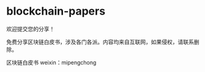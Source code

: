# blockchain-papers
欢迎提交您的分享！


免费分享区块链白皮书，涉及各门各派。内容均来自互联网，如果侵权，请联系删除。


区块链白皮书 weixin：mipengchong

